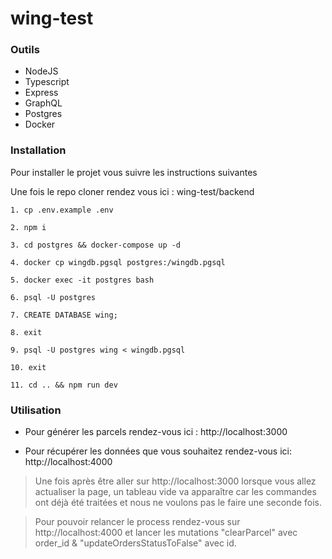 # wing-test

### Outils

- NodeJS
- Typescript
- Express
- GraphQL
- Postgres
- Docker

### Installation

Pour installer le projet vous suivre les instructions suivantes

  Une fois le repo cloner rendez vous ici : wing-test/backend

  ```
  1. cp .env.example .env

  2. npm i

  3. cd postgres && docker-compose up -d

  4. docker cp wingdb.pgsql postgres:/wingdb.pgsql

  5. docker exec -it postgres bash

  6. psql -U postgres

  7. CREATE DATABASE wing;

  8. exit

  9. psql -U postgres wing < wingdb.pgsql

  10. exit

  11. cd .. && npm run dev
  ```

### Utilisation

- Pour générer les parcels rendez-vous ici : http://localhost:3000

- Pour récupérer les données que vous souhaitez rendez-vous ici: http://localhost:4000

> Une fois après être aller sur http://localhost:3000 lorsque vous allez actualiser la
page, un tableau vide va apparaître car les commandes ont déjà été traitées et nous ne
voulons pas le faire une seconde fois.

> Pour pouvoir relancer le process rendez-vous sur http://localhost:4000 et lancer les
mutations "clearParcel" avec order_id & "updateOrdersStatusToFalse" avec id. 